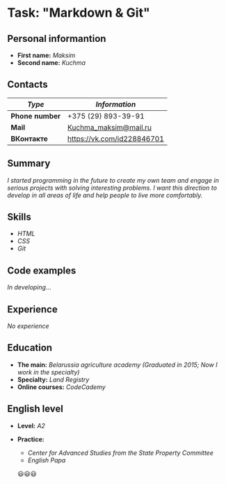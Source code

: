 
# Task: "Markdown & Git"

## Personal informantion

- **First name:** *Maksim* 
- **Second name:** *Kuchma*

## Contacts

*Type* | *Information*
------- | ------
**Phone number** | +375 (29) 893-39-91
**Mail** | Kuchma_maksim@mail.ru
**ВКонтакте** | https://vk.com/id228846701

## Summary

*I started programming in the future to create my own team and engage in serious projects with solving interesting problems.
I want this direction to develop in all areas of life and help people to live more comfortably.*

## Skills

- *HTML*
- *CSS*
- *Git*

## Code examples

*In developing*...

## Experience

*No experience*

## Education

- **The main:** *Belarussia agriculture academy (Graduated in 2015; Now I work in the specialty)*
- **Specialty:** *Land Registry*
- **Online courses:** *CodeCademy*

## English level

- **Level:** *A2*
- **Practice:** 
  - *Center for Advanced Studies from the State Property Committee*
  - *English Papa*
  
  :smiley::smiley::smiley:
